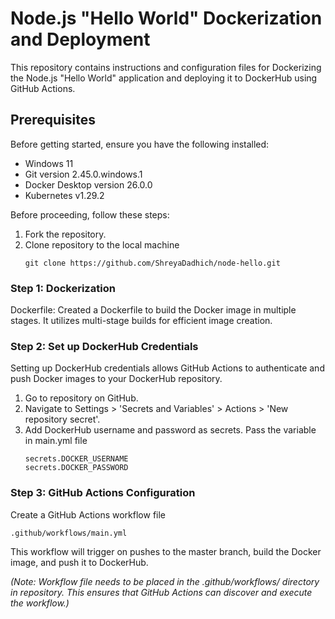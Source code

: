 # Node.js "Hello World" Dockerization and Deployment
This repository contains instructions and configuration files for Dockerizing the Node.js "Hello World" application and deploying it to DockerHub using GitHub Actions.

## Prerequisites
Before getting started, ensure you have the following installed:

- Windows 11
- Git version 2.45.0.windows.1
- Docker Desktop version 26.0.0
- Kubernetes v1.29.2

Before proceeding, follow these steps:
1. Fork the repository.
2. Clone repository to the local machine
    ```
    git clone https://github.com/ShreyaDadhich/node-hello.git
    ```

### Step 1: Dockerization
Dockerfile: Created a Dockerfile to build the Docker image in multiple stages. It utilizes multi-stage builds for efficient image creation.

### Step 2: Set up DockerHub Credentials
Setting up DockerHub credentials allows GitHub Actions to authenticate and push Docker images to your DockerHub repository. 
1. Go to repository on GitHub.
2. Navigate to Settings > 'Secrets and Variables' > Actions > 'New repository secret'.
3. Add  DockerHub username and password as secrets. Pass the variable in main.yml file
    ```
    secrets.DOCKER_USERNAME 
    secrets.DOCKER_PASSWORD
    ```


### Step 3: GitHub Actions Configuration
Create a GitHub Actions workflow file 
```
.github/workflows/main.yml
```
This workflow will trigger on pushes to the master branch, build the Docker image, and push it to DockerHub.

*(Note:  Workflow file needs to be placed in the .github/workflows/ directory in  repository. This ensures that GitHub Actions can discover and execute the workflow.)*
